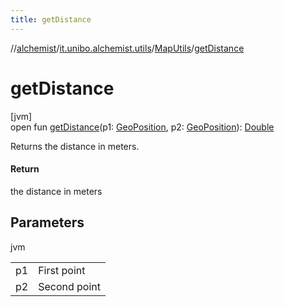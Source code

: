 ```yaml
---
title: getDistance
---
```

//[alchemist](../../../index.html)/[it.unibo.alchemist.utils](../index.html)/[MapUtils](index.html)/[getDistance](get-distance.html)



# getDistance



[jvm]\
open fun [getDistance](get-distance.html)(p1: [GeoPosition](../../it.unibo.alchemist.model.interfaces/-geo-position/index.html), p2: [GeoPosition](../../it.unibo.alchemist.model.interfaces/-geo-position/index.html)): [Double](https://kotlinlang.org/api/latest/jvm/stdlib/kotlin/-double/index.html)



Returns the distance in meters.



#### Return



the distance in meters



## Parameters


jvm

| | |
|---|---|
| p1 | First point |
| p2 | Second point |




